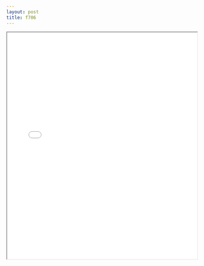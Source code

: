 ```yaml
---
layout: post
title: f706
---
```


<div class="pdf-container">
<iframe src="/assets/pdfs/f706.pdf" height="600" width="100%" allowFullScreen="true"></iframe>
</div>

